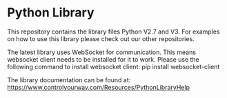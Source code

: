 # Python Library

This repository contains the library files Python V2.7 and V3. For examples on how to use this library please check out our other repositories.

The latest library uses WebSocket for communication. This means websocket client needs to be installed for it to work. Please use the following command to install websocket client:
pip install websocket-client

The library documentation can be found at:
https://www.controlyourway.com/Resources/PythonLibraryHelp